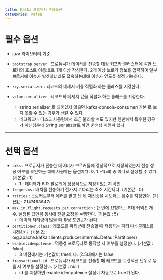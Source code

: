 ```yaml
---
title: Kafka 프로듀서 주요옵션
categories: Kafka
---
```


# 필수 옵션

- java 라이브러리 기준

- `bootstrap.server` : 프로듀서가 데이터를 전송할 대상 카프카 클러스터에 속한 브로커의 호스트 이름:포트 1개 이상 작성한다. 2개 이상 브로커 정보를 입력하여 일부 브로커에 이슈가 발생하더라도 접속하는데에 이슈가 없도록 설정 가능하다.
- `key.serializer` : 레코드의 메세지 키를 직렬화 하는 클래스를 지정한다.
- `value.serializer` : 레코드의 메세지 값을 직렬화 하는 클래스를 지정한다.
    - string serializer 로 되어있지 않으면 kafka-console-consumer(기본)로 보지 못할 수 있는 경우가 생길 수 있다.
    - 네크워크나 디스크 사용량에서 조금 불리할 수도 있지만 웬만해서 특수한 경우가 아닌경우에 String serializer로 하면 운영상 이점이 있다.

---

# 선택 옵션

- `acks` : 프로듀서가 전송한 데이터가 브로커들에 정상적으로 저장되었는지 전송 성공 여부를 확인하는 데에 사용하는 옵션이다. 0, 1, -1(all) 중 하나로 설정할 수 있다. (기본값 : 1)
    - 1 : 데이터가 리더 팔로워에 정상적으로 저장되었는지 확인
- `linger.ms` : 배치를 전송하기 전가지 기다리는 최소 시간이다. (기본값 : 0)
- `retries` : 브로커로부터 에러를 받고 난 뒤 재전송을 시도하는 횟수를 지정한다. (기본값 : 2147483647)
- `max.in.flight.requests.per.connection` : 한 번에 요청하는 최대 커넥션 개수. 설정된 값만큼 동시에 전달 요청을 수행한다. (기본값 : 5)
    - 데이터 처리량이 많을 때 튜닝 포인트가 된다.
- `partitioner.class` : 레코드를 파티션에 전송할 때 적용하는 파티셔너 클래스를 지정한다. 
(기본 값 : org.apache.kafka.clients.producer.internals.DefaultPartitioner)
- `enable.idempotence` : 멱등성 프로듀서로 동작할 지 여부를 설정한다. (기본값 : false)
    - 3 버전에서는 기본값이 true이다. (2.5대에서는 false)
- `transactional.id` : 프로듀서가 레코드를 전솔할 때 레코드를 트랜잭션 단위로 묶을 지 여부를 설정한다. 
(기본값 : null)
    - id 를 지정하면 enable.idempotence 설정이 자동으로 true가 된다.